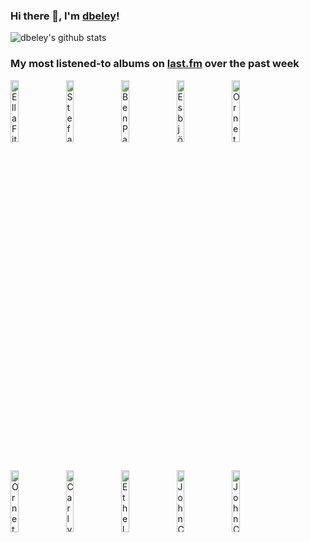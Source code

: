 ### Hi there 👋, I'm [dbeley](https://dbeley.ovh/en)!

![dbeley's github stats](https://github-readme-stats.vercel.app/api?username=dbeley)

### My most listened-to albums on [last.fm](https://www.last.fm/user/d_beley) over the past week

[<img src='https://lastfm.freetls.fastly.net/i/u/300x300/057edfedfc570f768efe772096f7c542.jpg' width='16%' height='16%' alt='Ella Fitzgerald - The Complete Ella in Berlin: Mack the Knife (live)'>](https://www.last.fm/music/ella%2bfitzgerald/the%2bcomplete%2bella%2bin%2bberlin%253a%2bmack%2bthe%2bknife%2b%2528live%2529)&nbsp;
[<img src='https://lastfm.freetls.fastly.net/i/u/300x300/2b5769adac034e518ff4d6028dca7f7e.jpg' width='16%' height='16%' alt='Stefano Bollani - Bollanicarioca'>](https://www.last.fm/music/stefano%2bbollani/bollanicarioca)&nbsp;
[<img src='https://lastfm.freetls.fastly.net/i/u/300x300/20d1b449814341b2a2133e0cc9539a59.jpg' width='16%' height='16%' alt='Ben Paterson - Blues for Oscar'>](https://www.last.fm/music/ben%2bpaterson/blues%2bfor%2boscar)&nbsp;
[<img src='https://lastfm.freetls.fastly.net/i/u/300x300/9b19605ed5724ddf96f1dbea92fa8ded.png' width='16%' height='16%' alt='Esbjörn Svensson Trio - Tuesday Wonderland'>](https://www.last.fm/music/esbj%25c3%25b6rn%2bsvensson%2btrio/tuesday%2bwonderland)&nbsp;
[<img src='https://lastfm.freetls.fastly.net/i/u/300x300/8f9e3369f138099c6306d53bb0a55003.jpg' width='16%' height='16%' alt='Ornette Coleman - Change of the Century'>](https://www.last.fm/music/ornette%2bcoleman/change%2bof%2bthe%2bcentury)&nbsp;
<br>
[<img src='https://lastfm.freetls.fastly.net/i/u/300x300/0946b711278220010c0f051555b85156.jpg' width='16%' height='16%' alt='Ornette Coleman - Skies Of America'>](https://www.last.fm/music/ornette%2bcoleman/skies%2bof%2bamerica)&nbsp;
[<img src='https://lastfm.freetls.fastly.net/i/u/300x300/c3bdcdf68708fbcc52ddf2c38a83ae27.png' width='16%' height='16%' alt='Carly Rae Jepsen - E•MO•TION'>](https://www.last.fm/music/carly%2brae%2bjepsen/e%25e2%2580%25a2mo%25e2%2580%25a2tion)&nbsp;
[<img src='https://lastfm.freetls.fastly.net/i/u/300x300/afbc65763138c684617ac5c030d8c5fb.jpg' width='16%' height='16%' alt='Ethel Cain - Perverts'>](https://www.last.fm/music/ethel%2bcain/perverts)&nbsp;
[<img src='https://lastfm.freetls.fastly.net/i/u/300x300/69755fdd7532efee2811bb5cc81e0dc7.jpg' width='16%' height='16%' alt='John Coltrane - Giant Steps'>](https://www.last.fm/music/john%2bcoltrane/giant%2bsteps)&nbsp;
[<img src='https://lastfm.freetls.fastly.net/i/u/300x300/f1e80613d1bc4f38cf38ea4f8d342dad.jpg' width='16%' height='16%' alt='John Coltrane Quartet - Africa Brass, Volume 1 & 2'>](https://www.last.fm/music/john%2bcoltrane%2bquartet/africa%2bbrass%252c%2bvolume%2b1%2b%2526%2b2)&nbsp;
<br>
